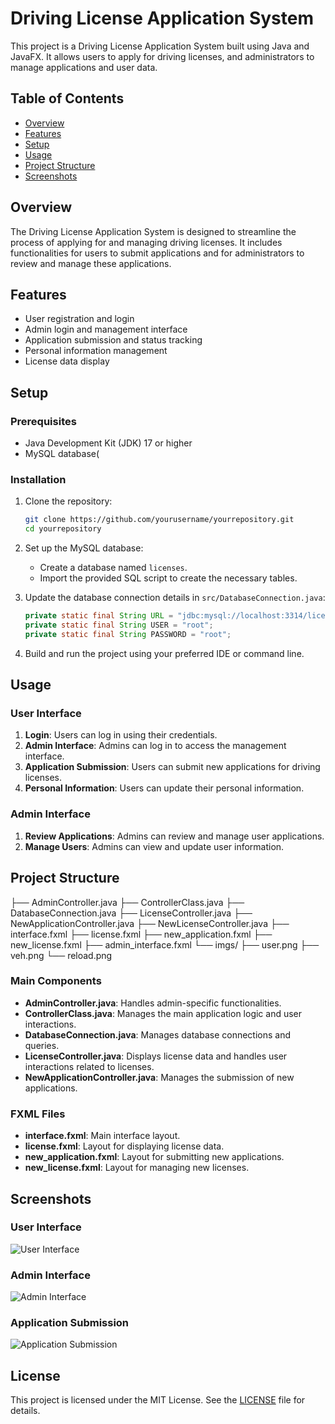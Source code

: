 # Driving License Application System

This project is a Driving License Application System built using Java and JavaFX. It allows users to apply for driving licenses, and administrators to manage applications and user data.

## Table of Contents

- [Overview](#overview)
- [Features](#features)
- [Setup](#setup)
- [Usage](#usage)
- [Project Structure](#project-structure)
- [Screenshots](#screenshots)

## Overview

The Driving License Application System is designed to streamline the process of applying for and managing driving licenses. It includes functionalities for users to submit applications and for administrators to review and manage these applications.

## Features

- User registration and login
- Admin login and management interface
- Application submission and status tracking
- Personal information management
- License data display

## Setup

### Prerequisites

- Java Development Kit (JDK) 17 or higher
- MySQL database(

### Installation

1. Clone the repository:
    ```sh
    git clone https://github.com/yourusername/yourrepository.git
    cd yourrepository
    ```

2. Set up the MySQL database:
    - Create a database named `licenses`.
    - Import the provided SQL script to create the necessary tables.

3. Update the database connection details in `src/DatabaseConnection.java`:
    ```java
    private static final String URL = "jdbc:mysql://localhost:3314/licenses";
    private static final String USER = "root";
    private static final String PASSWORD = "root";
    ```

4. Build and run the project using your preferred IDE or command line.

## Usage

### User Interface

1. **Login**: Users can log in using their credentials.
2. **Admin Interface**: Admins can log in to access the management interface.
3. **Application Submission**: Users can submit new applications for driving licenses.
4. **Personal Information**: Users can update their personal information.

### Admin Interface

1. **Review Applications**: Admins can review and manage user applications.
2. **Manage Users**: Admins can view and update user information.

## Project Structure

├── AdminController.java
├── ControllerClass.java
├── DatabaseConnection.java
├── LicenseController.java
├── NewApplicationController.java
├── NewLicenseController.java
├── interface.fxml
├── license.fxml
├── new_application.fxml
├── new_license.fxml
├── admin_interface.fxml
└── imgs/
├── user.png
├── veh.png
└── reload.png



### Main Components

- **AdminController.java**: Handles admin-specific functionalities.
- **ControllerClass.java**: Manages the main application logic and user interactions.
- **DatabaseConnection.java**: Manages database connections and queries.
- **LicenseController.java**: Displays license data and handles user interactions related to licenses.
- **NewApplicationController.java**: Manages the submission of new applications.

### FXML Files

- **interface.fxml**: Main interface layout.
- **license.fxml**: Layout for displaying license data.
- **new_application.fxml**: Layout for submitting new applications.
- **new_license.fxml**: Layout for managing new licenses.

## Screenshots

### User Interface
![User Interface](src/imgs/user_interface.png)

### Admin Interface
![Admin Interface](src/imgs/admin_interface.png)

### Application Submission
![Application Submission](src/imgs/application_submission.png)

## License

This project is licensed under the MIT License. See the [LICENSE](LICENSE) file for details.
